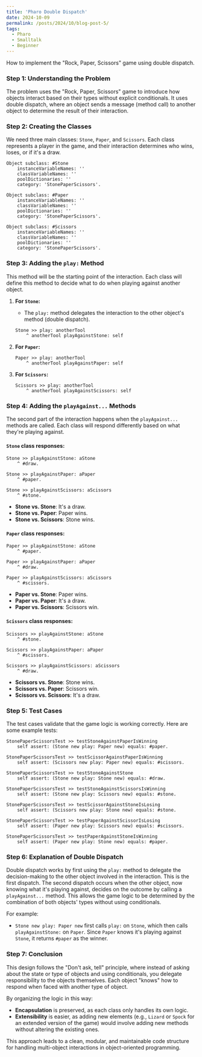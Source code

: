 ```yaml
---
title: 'Pharo Double Dispatch'
date: 2024-10-09
permalink: /posts/2024/10/blog-post-5/
tags:
  - Pharo
  - Smalltalk
  - Beginner
---
```




How to implement the "Rock, Paper, Scissors" game using double dispatch.


### Step 1: Understanding the Problem
The problem uses the "Rock, Paper, Scissors" game to introduce how objects interact based on their types without explicit conditionals. It uses double dispatch, where an object sends a message (method call) to another object to determine the result of their interaction.

### Step 2: Creating the Classes
We need three main classes: `Stone`, `Paper`, and `Scissors`. Each class represents a player in the game, and their interaction determines who wins, loses, or if it's a draw.

```smalltalk
Object subclass: #Stone
    instanceVariableNames: ''
    classVariableNames: ''
    poolDictionaries: ''
    category: 'StonePaperScissors'.

Object subclass: #Paper
    instanceVariableNames: ''
    classVariableNames: ''
    poolDictionaries: ''
    category: 'StonePaperScissors'.

Object subclass: #Scissors
    instanceVariableNames: ''
    classVariableNames: ''
    poolDictionaries: ''
    category: 'StonePaperScissors'.
```

### Step 3: Adding the `play:` Method
This method will be the starting point of the interaction. Each class will define this method to decide what to do when playing against another object.

1. **For `Stone`:**
   - The `play:` method delegates the interaction to the other object's method (double dispatch).
   
   ```smalltalk
   Stone >> play: anotherTool
       ^ anotherTool playAgainstStone: self
   ```

2. **For `Paper`:**
   ```smalltalk
   Paper >> play: anotherTool
       ^ anotherTool playAgainstPaper: self
   ```

3. **For `Scissors`:**
   ```smalltalk
   Scissors >> play: anotherTool
       ^ anotherTool playAgainstScissors: self
   ```

### Step 4: Adding the `playAgainst...` Methods
The second part of the interaction happens when the `playAgainst...` methods are called. Each class will respond differently based on what they're playing against.

#### `Stone` class responses:
```smalltalk
Stone >> playAgainstStone: aStone
    ^ #draw.

Stone >> playAgainstPaper: aPaper
    ^ #paper.

Stone >> playAgainstScissors: aScissors
    ^ #stone.
```
- **Stone vs. Stone**: It's a draw.
- **Stone vs. Paper**: Paper wins.
- **Stone vs. Scissors**: Stone wins.

#### `Paper` class responses:
```smalltalk
Paper >> playAgainstStone: aStone
    ^ #paper.

Paper >> playAgainstPaper: aPaper
    ^ #draw.

Paper >> playAgainstScissors: aScissors
    ^ #scissors.
```
- **Paper vs. Stone**: Paper wins.
- **Paper vs. Paper**: It's a draw.
- **Paper vs. Scissors**: Scissors win.

#### `Scissors` class responses:
```smalltalk
Scissors >> playAgainstStone: aStone
    ^ #stone.

Scissors >> playAgainstPaper: aPaper
    ^ #scissors.

Scissors >> playAgainstScissors: aScissors
    ^ #draw.
```
- **Scissors vs. Stone**: Stone wins.
- **Scissors vs. Paper**: Scissors win.
- **Scissors vs. Scissors**: It's a draw.

### Step 5: Test Cases
The test cases validate that the game logic is working correctly. Here are some example tests:

```smalltalk
StonePaperScissorsTest >> testStoneAgainstPaperIsWinning
    self assert: (Stone new play: Paper new) equals: #paper.

StonePaperScissorsTest >> testScissorAgainstPaperIsWinning
    self assert: (Scissors new play: Paper new) equals: #scissors.

StonePaperScissorsTest >> testStoneAgainstStone
    self assert: (Stone new play: Stone new) equals: #draw.

StonePaperScissorsTest >> testStoneAgainstScissorsIsWinning
    self assert: (Stone new play: Scissors new) equals: #stone.

StonePaperScissorsTest >> testScissorAgainstStoneIsLosing
    self assert: (Scissors new play: Stone new) equals: #stone.

StonePaperScissorsTest >> testPaperAgainstScissorIsLosing
    self assert: (Paper new play: Scissors new) equals: #scissors.

StonePaperScissorsTest >> testPaperAgainstStoneIsWinning
    self assert: (Paper new play: Stone new) equals: #paper.
```

### Step 6: Explanation of Double Dispatch
Double dispatch works by first using the `play:` method to delegate the decision-making to the other object involved in the interaction. This is the first dispatch. The second dispatch occurs when the other object, now knowing what it's playing against, decides on the outcome by calling a `playAgainst...` method. This allows the game logic to be determined by the combination of both objects' types without using conditionals.

For example:
- `Stone new play: Paper new` first calls `play:` on `Stone`, which then calls `playAgainstStone:` on `Paper`. Since `Paper` knows it's playing against `Stone`, it returns `#paper` as the winner.

### Step 7: Conclusion
This design follows the "Don't ask, tell" principle, where instead of asking about the state or type of objects and using conditionals, you delegate responsibility to the objects themselves. Each object "knows" how to respond when faced with another type of object.

By organizing the logic in this way:
- **Encapsulation** is preserved, as each class only handles its own logic.
- **Extensibility** is easier, as adding new elements (e.g., `Lizard` or `Spock` for an extended version of the game) would involve adding new methods without altering the existing ones.

This approach leads to a clean, modular, and maintainable code structure for handling multi-object interactions in object-oriented programming.